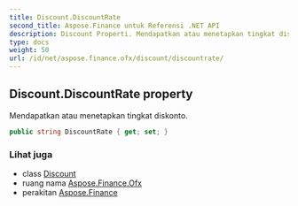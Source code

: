 ```yaml
---
title: Discount.DiscountRate
second_title: Aspose.Finance untuk Referensi .NET API
description: Discount Properti. Mendapatkan atau menetapkan tingkat diskonto.
type: docs
weight: 50
url: /id/net/aspose.finance.ofx/discount/discountrate/
---
```

## Discount.DiscountRate property

Mendapatkan atau menetapkan tingkat diskonto.

```csharp
public string DiscountRate { get; set; }
```

### Lihat juga

* class [Discount](../)
* ruang nama [Aspose.Finance.Ofx](../../discount/)
* perakitan [Aspose.Finance](../../../)


